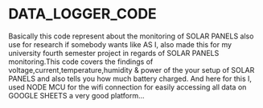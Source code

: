 # DATA_LOGGER_CODE
Basically this code represent about the monitoring of SOLAR PANELS also use for research if somebody wants like AS I, also made this for my university fourth semester project in regards of SOLAR PANELS monitoring.This code covers the findings of voltage,current,temperature,humidity &amp; power of the your setup of SOLAR PANELS and also tells you how much battery charged.
And here for this I, used NODE MCU for the wifi connection for easily accessing all data on GOOGLE SHEETS a very good platform...
